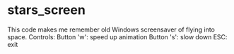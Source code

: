 # stars_screen
This code makes me remember old Windows screensaver of flying into space.
	Controls:
			Button 'w': speed up animation
			Button 's': slow down
			ESC: exit
